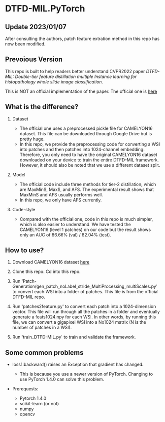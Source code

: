 # DTFD-MIL.PyTorch

## Update 2023/01/07

After consulting the authors, patch feature extration method in this repo has now been modified.

## Prevoious Version

This repo is built to help readers better understand CVPR2022 paper *DTFD-MIL: Double-tier feature distillation multiple Instance learning for histopathology whole slide image classification*. 

This is NOT an official implementation of the paper. The official one is [here](https://github.com/hrzhang1123/DTFD-MIL)

## What is the difference?

1. Dataset
    - The official one uses a preprocessed pickle file for CAMELYON16 dataset. This file can be downloaded through Google Drive but is pretty huge. 
    - In this repo, we provide the preprocessing code for converting a WSI into patches and then patches into 1024-channel embedding. Therefore, you only need to have the original CAMELYON16 dataset downloaded on your device to train the entire DTFD-MIL framework. However, it should also be noted that we use a different dataset split.

2. Model
    - The official code include three methods for tier-2 distillation, which are MaxMinS, MaxS, and AFS. The experimental result shows that MaxMinS and AFS usually performs well.
    - In this repo, we only have AFS currently.

3. Code-style
    - Compared with the official one, code in this repo is much simpler, which is also easier to understand. We have tested the CAMELYON16 (level 1 patches) on our code but the result shows only an AUC of 86.66% (val) / 82.04% (test).

## How to use?

1. Download CAMELYON16 dataset [here](https://camelyon16.grand-challenge.org/Download/)

2. Clone this repo. Cd into this repo.

3. Run 'Patch-Generation/gen_patch_noLabel_stride_MultiProcessing_multiScales.py' to convert each WSI into a folder of patches. This file is from the official DTFD-MIL repo.

4. Run 'patches2feature.py' to convert each patch into a 1024-dimension vector. This file will run through all the patches in a folder and eventually generate a feats1024.npy for each WSI. In other words, by running this file, we can convert a gigapixel WSI into a Nx1024  matrix (N is the number of patches in a WSI).

5. Run 'train_DTFD-MIL.py' to train and validate the framework.

## Some common problems

- loss1.backward() raises an Exception that gradient has changed. 
    - This is because you use a newer version of PyTorch. Changing to use PyTorch 1.4.0 can solve this problem.

- Prerequests:
    - Pytorch 1.4.0
    - scikit-learn (or not)
    - numpy
    - opencv


